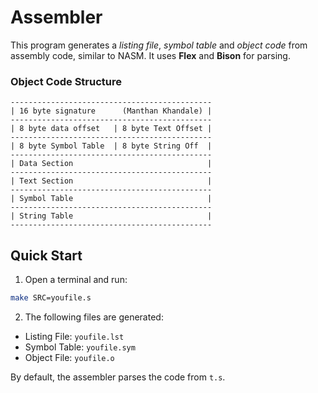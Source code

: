 # Assembler

This program generates a *listing file*, *symbol table* and *object code* from assembly code, similar to NASM. It uses **Flex** and **Bison** for parsing.


### Object Code Structure
```
---------------------------------------------
| 16 byte signature      (Manthan Khandale) |
---------------------------------------------
| 8 byte data offset   | 8 byte Text Offset |
---------------------------------------------
| 8 byte Symbol Table  | 8 byte String Off  |
---------------------------------------------
| Data Section                              |
---------------------------------------------
| Text Section                              |
---------------------------------------------
| Symbol Table                              |
---------------------------------------------
| String Table                              |
---------------------------------------------
```

## Quick Start

1. Open a terminal and run:
```bash
make SRC=youfile.s
```

2. The following files are generated:
- Listing File: `youfile.lst`
- Symbol Table: `youfile.sym`
- Object File: `youfile.o`

By default, the assembler parses the code from `t.s`.


